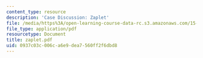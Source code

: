 ```yaml
---
content_type: resource
description: 'Case Discussion: Zaplet'
file: /media/https%3A/open-learning-course-data-rc.s3.amazonaws.com/15-394-designing-and-leading-the-entrepreneurial-organization-spring-2003/0937c03c006ca6e9dea7560ff2f6dbd8_zaplet.pdf
file_type: application/pdf
resourcetype: Document
title: zaplet.pdf
uid: 0937c03c-006c-a6e9-dea7-560ff2f6dbd8
---
```

